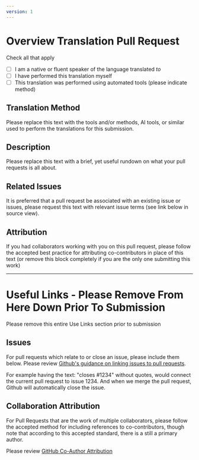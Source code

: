 ```yaml
---
version: 1
---
```

<!--
 Copyright (C) 2024 Innovate for Vegas Foundation
 
 This file is part of doc-agile-for-volunteers.
 
 doc-agile-for-volunteers is free software: you can redistribute it and/or modify
 it under the terms of the GNU General Public License as published by
 the Free Software Foundation, either version 3 of the License, or
 (at your option) any later version.
 
 doc-agile-for-volunteers is distributed in the hope that it will be useful,
 but WITHOUT ANY WARRANTY; without even the implied warranty of
 MERCHANTABILITY or FITNESS FOR A PARTICULAR PURPOSE.  See the
 GNU General Public License for more details.
 
 You should have received a copy of the GNU General Public License
 along with doc-agile-for-volunteers.  If not, see <https://www.gnu.org/licenses/>.
-->
# Overview Translation Pull Request

Check all that apply

- [ ] I am a native or fluent speaker of the language translated *to*
- [ ] I have performed this translation myself
- [ ] This translation was performed using automated tools (please indicate method)

## Translation Method

Please replace this text with the tools and/or methods, AI tools, or similar used to perform the
translations for this submission.

## Description

Please replace this text with a brief, yet useful rundown on what your pull requests is all about.

## Related Issues

It is preferred that a pull request be associated with an existing issue or issues, please request this
text with relevant issue terms (see link below in source view).

## Attribution

If you had collaborators working with you on this pull request, please follow the accepted best practice
for attributing co-contributors in place of this text (or remove this block completely if you are the only
one submitting this work)

_________________

# Useful Links - Please Remove From Here Down Prior To Submission

Please remove this entire Use Links section prior to submission

## Issues

For pull requests which relate to or close an issue, please include them below.
Please review [Github's guidance on linking issues to pull requests](https://docs.github.com/en/issues/tracking-your-work-with-issues/linking-a-pull-request-to-an-issue).

For example having the text: "closes #1234" without quotes, would connect the current pull
request to issue 1234.  And when we merge the pull request, Github will automatically close the issue.

## Collaboration Attribution

For Pull Requests that are the work of multiple collaborators, please follow the accepted
method for including references to co-contributors, though note that according to this accepted
standard, there is a still a primary author.

Please review [GitHub Co-Author Attribution](https://docs.github.com/en/pull-requests/committing-changes-to-your-project/creating-and-editing-commits/creating-a-commit-with-multiple-authors)


